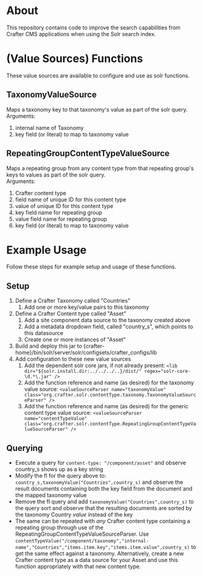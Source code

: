 # About
This repository contains code to improve the search capabilities from Crafter CMS applications when using the Solr search index.

# (Value Sources) Functions
These value sources are available to configure and use as solr functions.

## TaxonomyValueSource
Maps a taxonomy key to that taxonomy's value as part of the solr query.  
Arguments:
1. internal name of Taxonomy
1. key field (or literal) to map to taxonomy value

## RepeatingGroupContentTypeValueSource
Maps a repeating group from any content type from that repeating group's keys to values as part of the solr query.  
Arguments:
1. Crafter content type
1. field name of unique ID for this content type
1. value of unique ID for this content type
1. key field name for repeating group
1. value field name for repeating group
1. key field (or literal) to map to taxonomy value

# Example Usage
Follow these steps for example setup and usage of these functions.

## Setup
1. Define a Crafter Taxonomy called "Countries"
    1. Add one or more key/value pairs to this taxonomy
1. Define a Crafter Content type called "Asset"
    1. Add a site component data source to the taxonomy created above
    1. Add a metadata dropdown field, called "country_s", which points to this datasource
    1. Create one or more instances of "Asset"
1. Build and deploy this jar to {crafter-home}/bin/solr/server/solr/configsets/crafter_configs/lib
1. Add configuration to these new value sources
    1. Add the dependent solr core jars, if not already present: `<lib dir="${solr.install.dir:../../../..}/dist/" regex="solr-core-\d.*\.jar" />`
    1. Add the function reference and name (as desired) for the taxonomy value source: `<valueSourceParser name="taxonomyValue" class="org.crafter.solr.contentType.taxonomy.TaxonomyValueSourceParser" />`
    1. Add the function reference and name (as desired) for the generic content type value source: `<valueSourceParser name="contentTypeValue" class="org.crafter.solr.contentType.RepeatingGroupContentTypeValueSourceParser" />`

## Querying
-  Execute a query for `content-type: "/component/asset"` and observe country_s shows up as a key string
- Modify the fl for the query above to: `country_s,taxonomyValue("Countries",country_s)` and observe the result documents containing both the key field from the document and the mapped taxonomy value
- Remove the fl query and add `taxonomyValue("Countries",country_s)` to the query sort and observe that the resulting documents are sorted by the taxonomy Country _value_ instead of the key
- The same can be repeated with _any_ Crafter content type containing a repeating group through use of the RepeatingGroupContentTypeValueSourceParser. Use `contentTypeValue("/component/taxonomy","internal-name","Countries","items.item.key","items.item.value",country_s)` to get the same effect against a taxonomy. Alternatively, create a new Crafter content type as a data source for your Asset and use this function appropriately with that new content type.